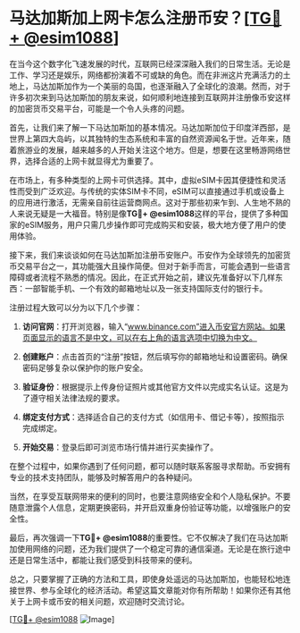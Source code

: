 # 马达加斯加上网卡怎么注册币安？[[TG💪+ @esim1088](https://t.me/s/esim1088)]

在当今这个数字化飞速发展的时代，互联网已经深深融入我们的日常生活。无论是工作、学习还是娱乐，网络都扮演着不可或缺的角色。而在非洲这片充满活力的土地上，马达加斯加作为一个美丽的岛国，也逐渐融入了全球化的浪潮。然而，对于许多初次来到马达加斯加的朋友来说，如何顺利地连接到互联网并注册像币安这样的加密货币交易平台，可能是一个令人头疼的问题。

首先，让我们来了解一下马达加斯加的基本情况。马达加斯加位于印度洋西部，是世界上第四大岛屿，以其独特的生态系统和丰富的自然资源闻名于世。近年来，随着旅游业的发展，越来越多的人开始关注这个地方。但是，想要在这里畅游网络世界，选择合适的上网卡就显得尤为重要了。

在市场上，有多种类型的上网卡可供选择。其中，虚拟eSIM卡因其便捷性和灵活性而受到广泛欢迎。与传统的实体SIM卡不同，eSIM可以直接通过手机或设备上的应用进行激活，无需亲自前往运营商网点。这对于那些初来乍到、人生地不熟的人来说无疑是一大福音。特别是像**TG💪+ @esim1088**这样的平台，提供了多种国家的eSIM服务，用户只需几步操作即可完成购买和安装，极大地方便了用户的使用体验。

接下来，我们来谈谈如何在马达加斯加注册币安账户。币安作为全球领先的加密货币交易平台之一，其功能强大且操作简便。但对于新手而言，可能会遇到一些语言障碍或者流程不熟悉的情况。因此，在正式开始之前，建议先准备好以下几样东西：一部智能手机、一个有效的邮箱地址以及一张支持国际支付的银行卡。

注册过程大致可以分为以下几个步骤：

1. **访问官网**：打开浏览器，输入“www.binance.com”进入币安官方网站。如果页面显示的语言不是中文，可以在右上角的语言选项中切换为中文。

2. **创建账户**：点击首页的“注册”按钮，然后填写你的邮箱地址和设置密码。确保密码足够复杂以保护你的账户安全。

3. **验证身份**：根据提示上传身份证照片或其他官方文件以完成实名认证。这是为了遵守相关法律法规的要求。

4. **绑定支付方式**：选择适合自己的支付方式（如信用卡、借记卡等），按照指示完成绑定。

5. **开始交易**：登录后即可浏览市场行情并进行买卖操作了。

在整个过程中，如果你遇到了任何问题，都可以随时联系客服寻求帮助。币安拥有专业的技术支持团队，能够及时解答用户的各种疑问。

当然，在享受互联网带来的便利的同时，也要注意网络安全和个人隐私保护。不要随意泄露个人信息，定期更换密码，并开启双重身份验证等功能，以增强账户的安全性。

最后，再次强调一下**TG💪+ @esim1088**的重要性。它不仅解决了我们在马达加斯加使用网络的问题，还为我们提供了一个稳定可靠的通信渠道。无论是在旅行途中还是日常生活中，都能让我们感受到科技带来的便利。

总之，只要掌握了正确的方法和工具，即使身处遥远的马达加斯加，也能轻松地连接世界、参与全球化的经济活动。希望这篇文章能对你有所帮助！如果你还有其他关于上网卡或币安的相关问题，欢迎随时交流讨论。

[[TG💪+ @esim1088](https://t.me/s/esim1088) ![Image](https://i.postimg.cc/4NQfJmqS/Snipaste-2025-05-13-00-14-12.png)]